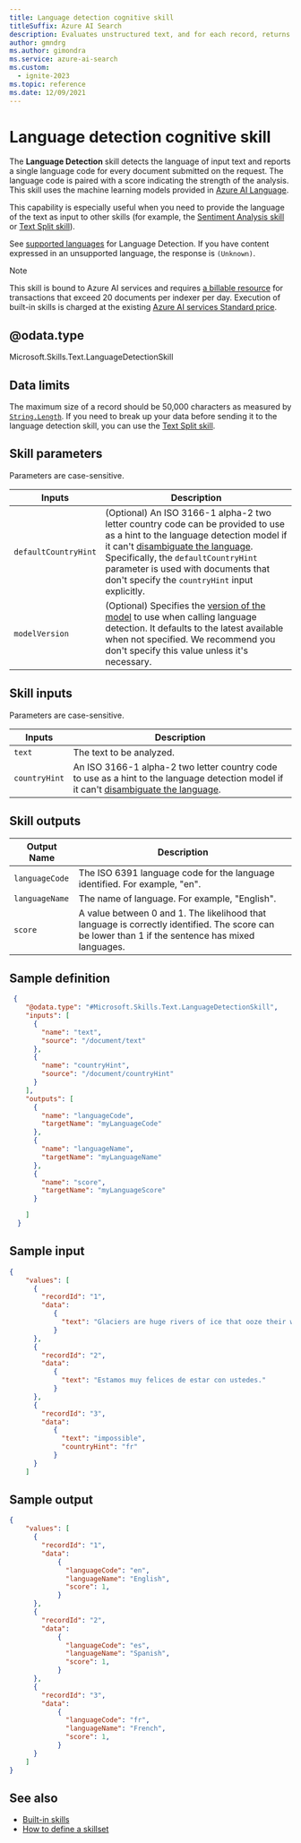 ```yaml
---
title: Language detection cognitive skill
titleSuffix: Azure AI Search
description: Evaluates unstructured text, and for each record, returns a language identifier with a score indicating the strength of the analysis in an AI enrichment pipeline in Azure AI Search.
author: gmndrg
ms.author: gimondra
ms.service: azure-ai-search
ms.custom:
  - ignite-2023
ms.topic: reference
ms.date: 12/09/2021
---
```


#	Language detection cognitive skill

The **Language Detection** skill detects the language of input text and reports a single language code for every document submitted on the request. The language code is paired with a score indicating the strength of the analysis. This skill uses the machine learning models provided in [Azure AI Language](/azure/ai-services/language-service/overview).

This capability is especially useful when you need to provide the language of the text as input to other skills (for example, the [Sentiment Analysis skill](cognitive-search-skill-sentiment-v3.md) or [Text Split skill](cognitive-search-skill-textsplit.md)).

See [supported languages](/azure/ai-services/language-service/language-detection/language-support) for Language Detection. If you have content expressed in an unsupported language, the response is `(Unknown)`.

> [!NOTE]
> This skill is bound to Azure AI services and requires [a billable resource](cognitive-search-attach-cognitive-services.md) for transactions that exceed 20 documents per indexer per day. Execution of built-in skills is charged at the existing [Azure AI services Standard price](https://azure.microsoft.com/pricing/details/cognitive-services/).
>

## @odata.type  
Microsoft.Skills.Text.LanguageDetectionSkill

## Data limits
The maximum size of a record should be 50,000 characters as measured by [`String.Length`](/dotnet/api/system.string.length). If you need to break up your data before sending it to the language detection skill, you can use the [Text Split skill](cognitive-search-skill-textsplit.md).

## Skill parameters

Parameters are case-sensitive.

| Inputs | Description |
|---------------------|-------------|
| `defaultCountryHint` | (Optional) An ISO 3166-1 alpha-2 two letter country code can be provided to use as a hint to the language detection model if it can't [disambiguate the language](/azure/ai-services/language-service/language-detection/how-to/call-api#ambiguous-content). Specifically, the `defaultCountryHint` parameter is used with documents that don't specify the `countryHint` input explicitly.  |
| `modelVersion`   | (Optional) Specifies the [version of the model](/azure/ai-services/language-service/concepts/model-lifecycle) to use when calling language detection. It defaults to the latest available when not specified. We recommend you don't specify this value unless it's necessary. |

## Skill inputs

Parameters are case-sensitive.

| Inputs	 | Description |
|--------------------|-------------|
| `text` | The text to be analyzed.|
| `countryHint` | An ISO 3166-1 alpha-2 two letter country code to use as a hint to the language detection model if it can't [disambiguate the language](/azure/ai-services/language-service/language-detection/how-to/call-api#ambiguous-content). |

## Skill outputs

| Output Name	 | Description |
|--------------------|-------------|
| `languageCode` | The ISO 6391 language code for the language identified. For example, "en". |
| `languageName` | The name of language. For example, "English". |
| `score` | A value between 0 and 1. The likelihood that language is correctly identified. The score can be lower than 1 if the sentence has mixed languages.  |

## Sample definition

```json
 {
    "@odata.type": "#Microsoft.Skills.Text.LanguageDetectionSkill",
    "inputs": [
      {
        "name": "text",
        "source": "/document/text"
      },
      {
        "name": "countryHint",
        "source": "/document/countryHint"
      }
    ],
    "outputs": [
      {
        "name": "languageCode",
        "targetName": "myLanguageCode"
      },
      {
        "name": "languageName",
        "targetName": "myLanguageName"
      },
      {
        "name": "score",
        "targetName": "myLanguageScore"
      }

    ]
  }
```

## Sample input

```json
{
    "values": [
      {
        "recordId": "1",
        "data":
           {
             "text": "Glaciers are huge rivers of ice that ooze their way over land, powered by gravity and their own sheer weight. "
           }
      },
      {
        "recordId": "2",
        "data":
           {
             "text": "Estamos muy felices de estar con ustedes."
           }
      },
      {
        "recordId": "3",
        "data":
           {
             "text": "impossible",
             "countryHint": "fr"
           }
      }
    ]
```

## Sample output

```json
{
    "values": [
      {
        "recordId": "1",
        "data":
            {
              "languageCode": "en",
              "languageName": "English",
              "score": 1,
            }
      },
      {
        "recordId": "2",
        "data":
            {
              "languageCode": "es",
              "languageName": "Spanish",
              "score": 1,
            }
      },
      {
        "recordId": "3",
        "data":
            {
              "languageCode": "fr",
              "languageName": "French",
              "score": 1,
            }
      }
    ]
}
```

## See also

+ [Built-in skills](cognitive-search-predefined-skills.md)
+ [How to define a skillset](cognitive-search-defining-skillset.md)
